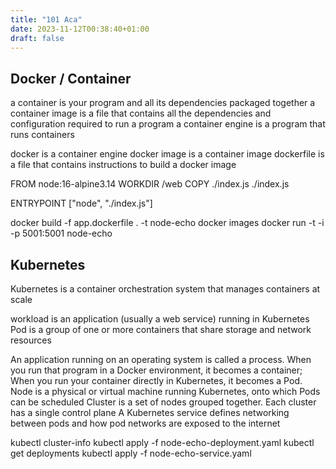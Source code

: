 ```yaml
---
title: "101 Aca"
date: 2023-11-12T00:38:40+01:00
draft: false
---
```


## Docker / Container

a container is your program and all its dependencies packaged together
a container image is a file that contains all the dependencies and configuration required to run a program
a container engine is a program that runs containers

docker is a container engine
docker image is a container image
dockerfile is a file that contains instructions to build a docker image

FROM node:16-alpine3.14
WORKDIR /web
COPY ./index.js ./index.js

ENTRYPOINT ["node", "./index.js"]

docker build -f app.dockerfile . -t node-echo
docker images
docker run -t -i -p 5001:5001 node-echo

## Kubernetes

Kubernetes is a container orchestration system that manages containers at scale

workload is an application (usually a web service) running in Kubernetes
Pod is a group of one or more containers that share storage and network resources

An application running on an operating system is called a process. When you run that program in a Docker environment, it becomes a container; When you run your container directly in Kubernetes, it becomes a Pod.
Node is a physical or virtual machine running Kubernetes, onto which Pods can be scheduled
Cluster is a set of nodes grouped together. Each cluster has a single control plane
A Kubernetes service defines networking between pods and how pod networks are exposed to the internet

kubectl cluster-info
kubectl apply -f node-echo-deployment.yaml
kubectl get deployments
kubectl apply -f node-echo-service.yaml
